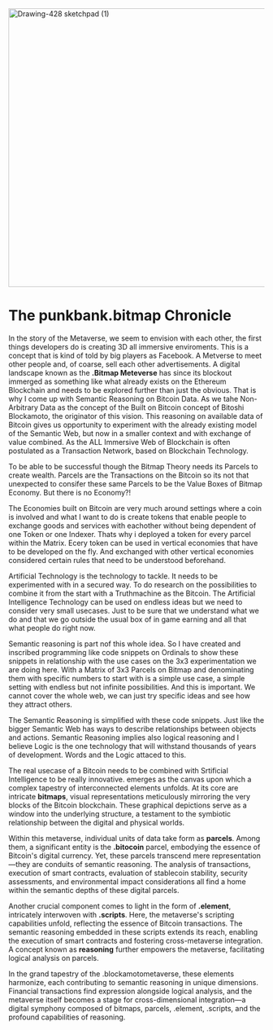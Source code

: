
<img width="547" alt="Drawing-428 sketchpad (1)" src="https://github.com/wiard/Umeko/assets/900114/02833acc-b2c9-4e03-bb71-e51f64c8bfff">


# The punkbank.bitmap Chronicle

In the story of the Metaverse, we seem to envision with each other, the first things developers do is creating 3D all immersive enviroments. This is a concept that is kind of told by big players as Facebook. A Metverse to meet other people and, of coarse, sell each other advertisements. A digital landscape known as the **.Bitmap Meteverse** has since its blockout immerged as something like what already exists on the Ethereum Blockchain and needs to be explored further than just the obvious.
That is why I come up with Semantic Reasoning on Bitcoin Data. As we tahe Non-Arbitrary Data as the concept of the Built on Bitcoin concept of Bitoshi Blockamoto, the originator of this vision.
This reasoning on available data of Bitcoin gives us opportunity to experiment with the already existing model of the Semantic Web, but now in a smaller context and with exchange of value combined. As the ALL Immersive Web of Blockchain is often postulated as a Transaction Network, based on Blockchain Technology.

To be able to be successful though the Bitmap Theory needs its Parcels to create wealth. Parcels are the Transactions on the Bitcoin so its not that unexpected to consifer these same Parcels to be the Value Boxes of Bitmap Economy.
But there is no Economy?!

The Economies built on Bitcoin are very much around settings where a coin is involved and what I want to do is create tokens that enable people to exchange goods and services with eachother without being dependent of one Token or one Indexer. Thats why i deployed a token for every parcel within the Matrix. Ecery token can be used in vertical economies that have to be developed on the fly. And exchanged with other vertical economies considered certain rules that need to be understood beforehand.

Artificial Technology is the technology to tackle. It needs to be experimented with in a secured way. To do research on the possibilities to combine it from the start with a Truthmachine as the Bitcoin.
The Artificial Intelligence Technology can be used on endless ideas but we need to consider very small usecases. Just to be sure that we understand what we do and that we go outside the usual box of in game earning and all that what people do right now.

Semantic reasoning is part nof this whole idea. So I have created and inscribed programming like code snippets on Ordinals to show these snippets in relationship with the use cases on the 3x3 experimentation we are doing here.
With a Matrix of 3x3 Parcels on Bitmap and denominating them with specific numbers to start with is a simple use case, a simple setting with endless but not infinite possibilities. And this is important. We cannot cover the whole web, we can just try specific ideas and see how they attract others. 

The Semantic Reasoning is simplified with these code snippets. Just like the bigger Semantic Web has ways to describe relationships between objects and actions. Semantic Reasoning implies also logical reasoning and I believe Logic is the one technology that will withstand thousands of years of development. Words and the Logic attaced to this.

The real usecase of a Bitcoin needs to be combined with Srtificial Intelligence to be really innovative. emerges as the canvas upon which a complex tapestry of interconnected elements unfolds. At its core are intricate **bitmaps**, visual representations meticulously mirroring the very blocks of the Bitcoin blockchain. These graphical depictions serve as a window into the underlying structure, a testament to the symbiotic relationship between the digital and physical worlds.

Within this metaverse, individual units of data take form as **parcels**. Among them, a significant entity is the **.bitocoin** parcel, embodying the essence of Bitcoin's digital currency. Yet, these parcels transcend mere representation—they are conduits of semantic reasoning. The analysis of transactions, execution of smart contracts, evaluation of stablecoin stability, security assessments, and environmental impact considerations all find a home within the semantic depths of these digital parcels.

Another crucial component comes to light in the form of **.element**, intricately interwoven with **.scripts**. Here, the metaverse's scripting capabilities unfold, reflecting the essence of Bitcoin transactions. The semantic reasoning embedded in these scripts extends its reach, enabling the execution of smart contracts and fostering cross-metaverse integration. A concept known as **reasoning** further empowers the metaverse, facilitating logical analysis on parcels.

In the grand tapestry of the .blockamotometaverse, these elements harmonize, each contributing to semantic reasoning in unique dimensions. Financial transactions find expression alongside logical analysis, and the metaverse itself becomes a stage for cross-dimensional integration—a digital symphony composed of bitmaps, parcels, .element, .scripts, and the profound capabilities of reasoning.
